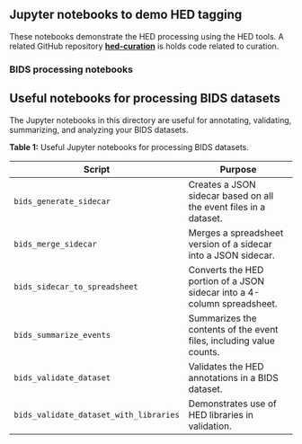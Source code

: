 ## Jupyter notebooks to demo HED tagging

These notebooks demonstrate the HED processing using the HED tools.
A related GitHub repository
[**hed-curation**](https://github.com/hed-standard/hed-curation)
is holds code related to curation.


### BIDS processing notebooks

## Useful notebooks for processing BIDS datasets

The Jupyter notebooks in this directory are useful for annotating,
validating, summarizing, and analyzing your BIDS datasets.

**Table 1:** Useful Jupyter notebooks for processing BIDS datasets.

|Script                    | Purpose                            | 
| ------------------------ | ---------------------------------- | 
| `bids_generate_sidecar`  | Creates a JSON sidecar based on all the event files in a dataset. |
| `bids_merge_sidecar`    | Merges a spreadsheet version of a sidecar into a JSON sidecar. |
| `bids_sidecar_to_spreadsheet` | Converts the HED portion of a JSON sidecar into a 4-column spreadsheet. |
| `bids_summarize_events` | Summarizes the contents of the event files, including value counts.
| `bids_validate_dataset`   | Validates the HED annotations in a BIDS dataset. |  
| `bids_validate_dataset_with_libraries`   | Demonstrates use of HED libraries in validation. |  
